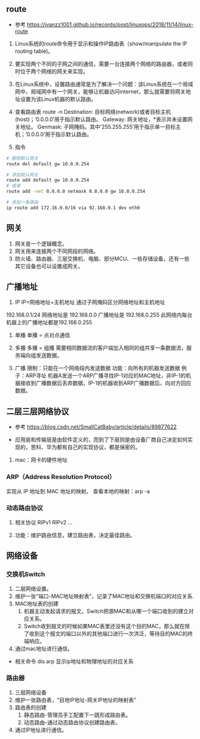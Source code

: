 ## route
- 参考
https://ivanzz1001.github.io/records/post/linuxops/2018/11/14/linux-route
1. Linux系统的route命令用于显示和操作IP路由表（show/manipulate the IP routing table)。
2. 要实现两个不同的子网之间的通信，需要一台连接两个网络的路由器，或者同时位于两个网络的网关来实现。
3. 在Linux系统中，设置路由通常是为了解决一个问题：该Linux系统在一个局域网中，局域网中有一个网关，能够让机器访问internet，那么就需要将网关地址设置为该Linux机器的默认路由。

4. 查看路由表 route -n
Destination: 目标网络(network)或者目标主机(host)；’0.0.0.0’用于指示默认路由。
Gateway: 网关地址，*表示并未设置网关地址。
Genmask: 子网掩码。其中’255.255.255’用于指示单一目标主机；’0.0.0.0’用于指示默认路由。

5. 指令
```bash
# 删除默认网关
route del default gw 10.0.0.254 

# 添加默认网关
route add default gw 10.0.0.254 
# 或者
route add -net 0.0.0.0 netmask 0.0.0.0 gw 10.0.0.254

# 添加一条路由
ip route add 172.16.0.0/16 via 92.168.0.1 dev eth0
```

## 网关
1. 网关是一个逻辑概念。
2. 网关用来连接两个不同网段的网络。
3. 防火墙、路由器、三层交换机、电脑、部分MCU、一些存储设备，还有一些其它设备也可以设置成网关。

## 广播地址
1. IP
IP=网络地址+主机地址
通过子网掩码区分网络地址和主机地址

192.168.0.1/24
网络地址是 192.168.0.0
广播地址是 192.168.0.255
此网络内每台机器上的广播地址都是192.168.0.255

1. 单播
单播 = 点对点通信

2. 多播
多播 = 组播
需要相同数据流的客户端加入相同的组共享一条数据流，服务端向组发送数据。

3. 广播
限制：只能在一个网络段内发送数据
功能：向所有的机器发送数据
例子：ARP寻址
机器A发送一个ARP广播寻找IP-1对应的MAC地址，非IP-1的机器接收到广播数据后丢弃数据，IP-1的机器收到ARP广播数据后，向对方回应数据。


## 二层三层网络协议
- 参考
https://blog.csdn.net/SmallCatBaby/article/details/89877622

- 应用层和传输层是由软件定义的，而到了下层则是由设备厂商自己决定如何实现的，思科、华为都有自己的实现协议，都是保密的。

1. mac：网卡的硬件地址

### ARP（Address Resolution Protocol）
实现从 IP 地址到 MAC 地址的映射。
查看本地的映射：arp -a



### 动态路由协议
1. 相关协议
RIPv1 RIPv2 ...

2. 功能：维护路由信息，建立路由表，决定最佳路由。

## 网络设备
### 交换机Switch
1. 二层网络设置。
2. 维护一张“端口-MAC地址映射表”，记录了MAC地址和交换机端口的对应关系.
3. MAC地址表的创建
    1. 机器主动发起请求的报文，Switch把源MAC和从哪一个端口收到的建立对应关系。
    2. Switch收到报文的时候如果MAC表里还没有这个目的MAC，那么就在除了收到这个报文的端口以外的其他端口进行一次洪泛，等待目的MAC的终端响应。
4. 通过mac地址进行通信。

- 相关命令
dis arp 显示ip地址和物理地址的对应关系

### 路由器
1. 三层网络设备
2. 维护一张路由表，“目地IP地址-网关IP地址的映射表”
3. 路由表的创建
    1. 静态路由-管理员手工配置下一跳形成路由表。
    2. 动态路由-通过动态路由协议创建路由表。
4. 通过IP地址进行通信。

